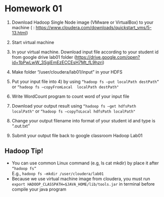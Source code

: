 # Homework 01

1. Download Hadoop Single Node image (VMware or VirtualBox) to your machine ( : https://www.cloudera.com/downloads/quickstart_vms/5-13.html) 

2. Start virtual machine 

3. In your virtual machine. Download input file according to your student id from google drive lab01 folder (https://drive.google.com/open?id=1bPwLwW_3SgiEmEzECCEsH7Mt_fL9hzri) 

4. Make folder “/user/cloudera/lab01/input” in your HDFS 

5. Put your input file into 4) by using ```“hadoop fs –put localPath destPath”``` or ```“hadoop fs –copyFromLocal  localPath destPath"``` 

6. Write WordCount program to count word of your input file 

7. Download your output result using ```“hadoop fs –get hdfsPath localPath"``` or ```“hadoop fs –copyToLocal hdfsPath localPath"``` 

8. Change your output filename into format of your student id and type is “.out.txt” 

9. Submit your output file back to google classroom Hadoop Lab01  

## Hadoop Tip! 

* You can use common Linux command (e.g, ls cat mkdir) by place it after ```“hadoop fs”```  
E.g., ```hadoop fs –mkdir /user/cloudera/lab01``` 
* Because we use virtual machine image from cloudera, you must run ```export HADOOP_CLASSPATH=$JAVA_HOME/lib/tools.jar``` in terminal before compile your java program
